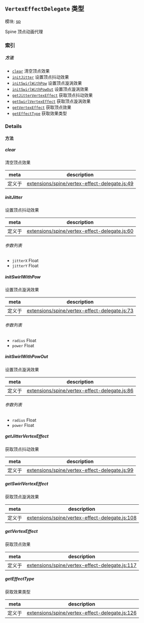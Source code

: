 ## `VertexEffectDelegate` 类型



模块: [sp](../modules/sp.md)


Spine 顶点动画代理



### 索引



##### 方法

  - [`clear`](#clear) 清空顶点效果
  - [`initJitter`](#initjitter) 设置顶点抖动效果
  - [`initSwirlWithPow`](#initswirlwithpow) 设置顶点漩涡效果
  - [`initSwirlWithPowOut`](#initswirlwithpowout) 设置顶点漩涡效果
  - [`getJitterVertexEffect`](#getjittervertexeffect) 获取顶点抖动效果
  - [`getSwirlVertexEffect`](#getswirlvertexeffect) 获取顶点漩涡效果
  - [`getVertexEffect`](#getvertexeffect) 获取顶点效果
  - [`getEffectType`](#geteffecttype) 获取效果类型



### Details




<!-- Method Block -->
#### 方法


##### clear

清空顶点效果

| meta | description |
|------|-------------|
| 定义于 | [extensions/spine/vertex-effect-delegate.js:49](https://github.com/cocos-creator/engine/blob/e222465ce8426e5cf32052e4f37701f3a529ed18/extensions/spine/vertex-effect-delegate.js#L49) |



##### initJitter

设置顶点抖动效果

| meta | description |
|------|-------------|
| 定义于 | [extensions/spine/vertex-effect-delegate.js:60](https://github.com/cocos-creator/engine/blob/e222465ce8426e5cf32052e4f37701f3a529ed18/extensions/spine/vertex-effect-delegate.js#L60) |

###### 参数列表
- `jitterX` Float 
- `jitterY` Float 


##### initSwirlWithPow

设置顶点漩涡效果

| meta | description |
|------|-------------|
| 定义于 | [extensions/spine/vertex-effect-delegate.js:73](https://github.com/cocos-creator/engine/blob/e222465ce8426e5cf32052e4f37701f3a529ed18/extensions/spine/vertex-effect-delegate.js#L73) |

###### 参数列表
- `radius` Float 
- `power` Float 


##### initSwirlWithPowOut

设置顶点漩涡效果

| meta | description |
|------|-------------|
| 定义于 | [extensions/spine/vertex-effect-delegate.js:86](https://github.com/cocos-creator/engine/blob/e222465ce8426e5cf32052e4f37701f3a529ed18/extensions/spine/vertex-effect-delegate.js#L86) |

###### 参数列表
- `radius` Float 
- `power` Float 


##### getJitterVertexEffect

获取顶点抖动效果

| meta | description |
|------|-------------|
| 定义于 | [extensions/spine/vertex-effect-delegate.js:99](https://github.com/cocos-creator/engine/blob/e222465ce8426e5cf32052e4f37701f3a529ed18/extensions/spine/vertex-effect-delegate.js#L99) |



##### getSwirlVertexEffect

获取顶点漩涡效果

| meta | description |
|------|-------------|
| 定义于 | [extensions/spine/vertex-effect-delegate.js:108](https://github.com/cocos-creator/engine/blob/e222465ce8426e5cf32052e4f37701f3a529ed18/extensions/spine/vertex-effect-delegate.js#L108) |



##### getVertexEffect

获取顶点效果

| meta | description |
|------|-------------|
| 定义于 | [extensions/spine/vertex-effect-delegate.js:117](https://github.com/cocos-creator/engine/blob/e222465ce8426e5cf32052e4f37701f3a529ed18/extensions/spine/vertex-effect-delegate.js#L117) |



##### getEffectType

获取效果类型

| meta | description |
|------|-------------|
| 定义于 | [extensions/spine/vertex-effect-delegate.js:126](https://github.com/cocos-creator/engine/blob/e222465ce8426e5cf32052e4f37701f3a529ed18/extensions/spine/vertex-effect-delegate.js#L126) |





